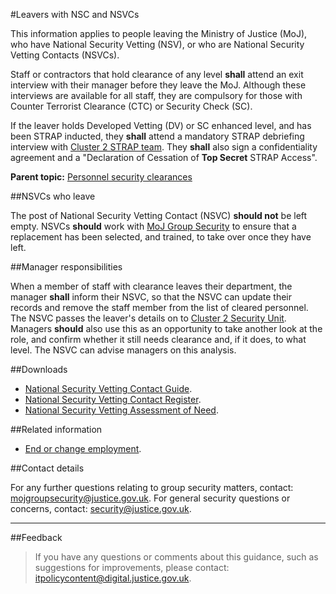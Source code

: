 #Leavers with NSC and NSVCs

This information applies to people leaving the Ministry of Justice (MoJ), who have National Security Vetting (NSV), or who are National Security Vetting Contacts (NSVCs).

Staff or contractors that hold clearance of any level **shall** attend an exit interview with their manager before they leave the MoJ. Although these interviews are available for all staff, they are compulsory for those with Counter Terrorist Clearance (CTC) or Security Check (SC).

If the leaver holds Developed Vetting (DV) or SC enhanced level, and has been STRAP inducted, they **shall** attend a mandatory STRAP debriefing interview with [Cluster 2 STRAP team](mailto:STRAPTeam@cluster2security.gov.uk). They **shall** also sign a confidentiality agreement and a "Declaration of Cessation of **Top Secret** STRAP Access".

**Parent topic:** [Personnel security clearances](https://security-guidance.service.justice.gov.uk/personnel-security-clearances/)

##NSVCs who leave

The post of National Security Vetting Contact (NSVC) **should not** be left empty. NSVCs **should** work with [MoJ Group Security](mailto:mojgroupsecurity@justice.gov.uk) to ensure that a replacement has been selected, and trained, to take over once they have left.

##Manager responsibilities

When a member of staff with clearance leaves their department, the manager **shall** inform their NSVC, so that the NSVC can update their records and remove the staff member from the list of cleared personnel. The NSVC passes the leaver's details on to [Cluster 2 Security Unit](mailto:contactus@cluster2security.gov.uk). Managers **should** also use this as an opportunity to take another look at the role, and confirm whether it still needs clearance and, if it does, to what level. The NSVC can advise managers on this analysis.

##Downloads

* [National Security Vetting Contact Guide](/documents/2016/08/national-security-vetting-contact-guide.docx).
* [National Security Vetting Contact Register](/documents/2019/08/national-security-vetting-contacts-register.xlsx).
* [National Security Vetting Assessment of Need](./gs/security-vetting-assessment-need.doc).

##Related information

* [End or change employment](https://security-guidance.service.justice.gov.uk/end-or-change-of-employment/).

##Contact details

For any further questions relating to group security matters, contact: [mojgroupsecurity@justice.gov.uk](mailto:mojgroupsecurity@justice.gov.uk). For general security questions or concerns, contact: [security@justice.gov.uk](mailto:security@justice.gov.uk).

---

##Feedback

> If you have any questions or comments about this guidance, such as suggestions for improvements, please contact: [itpolicycontent@digital.justice.gov.uk](mailto:itpolicycontent@digital.justice.gov.uk).

